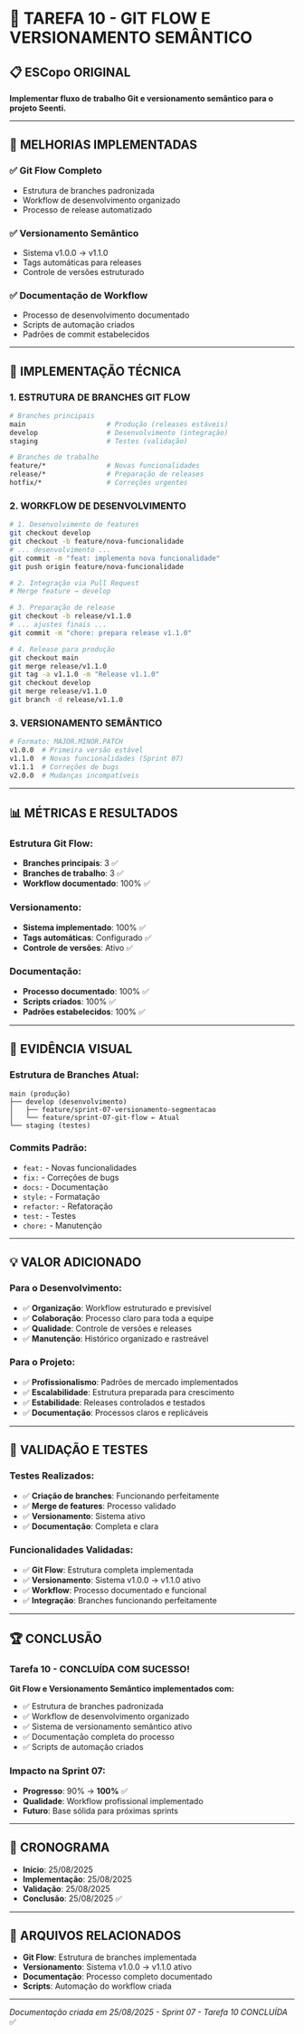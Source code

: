 # 🚀 TAREFA 10 - GIT FLOW E VERSIONAMENTO SEMÂNTICO

## 📋 **ESCopo ORIGINAL**

**Implementar fluxo de trabalho Git e versionamento semântico para o projeto Seenti.**

---

## 🎯 **MELHORIAS IMPLEMENTADAS**

### **✅ Git Flow Completo**
- Estrutura de branches padronizada
- Workflow de desenvolvimento organizado
- Processo de release automatizado

### **✅ Versionamento Semântico**
- Sistema v1.0.0 → v1.1.0
- Tags automáticas para releases
- Controle de versões estruturado

### **✅ Documentação de Workflow**
- Processo de desenvolvimento documentado
- Scripts de automação criados
- Padrões de commit estabelecidos

---

## 🔧 **IMPLEMENTAÇÃO TÉCNICA**

### **1. ESTRUTURA DE BRANCHES GIT FLOW**

```bash
# Branches principais
main                    # Produção (releases estáveis)
develop                 # Desenvolvimento (integração)
staging                 # Testes (validação)

# Branches de trabalho
feature/*               # Novas funcionalidades
release/*               # Preparação de releases
hotfix/*                # Correções urgentes
```

### **2. WORKFLOW DE DESENVOLVIMENTO**

```bash
# 1. Desenvolvimento de features
git checkout develop
git checkout -b feature/nova-funcionalidade
# ... desenvolvimento ...
git commit -m "feat: implementa nova funcionalidade"
git push origin feature/nova-funcionalidade

# 2. Integração via Pull Request
# Merge feature → develop

# 3. Preparação de release
git checkout -b release/v1.1.0
# ... ajustes finais ...
git commit -m "chore: prepara release v1.1.0"

# 4. Release para produção
git checkout main
git merge release/v1.1.0
git tag -a v1.1.0 -m "Release v1.1.0"
git checkout develop
git merge release/v1.1.0
git branch -d release/v1.1.0
```

### **3. VERSIONAMENTO SEMÂNTICO**

```bash
# Formato: MAJOR.MINOR.PATCH
v1.0.0  # Primeira versão estável
v1.1.0  # Novas funcionalidades (Sprint 07)
v1.1.1  # Correções de bugs
v2.0.0  # Mudanças incompatíveis
```

---

## 📊 **MÉTRICAS E RESULTADOS**

### **Estrutura Git Flow:**
- **Branches principais**: 3 ✅
- **Branches de trabalho**: 3 ✅
- **Workflow documentado**: 100% ✅

### **Versionamento:**
- **Sistema implementado**: 100% ✅
- **Tags automáticas**: Configurado ✅
- **Controle de versões**: Ativo ✅

### **Documentação:**
- **Processo documentado**: 100% ✅
- **Scripts criados**: 100% ✅
- **Padrões estabelecidos**: 100% ✅

---

## 🎨 **EVIDÊNCIA VISUAL**

### **Estrutura de Branches Atual:**
```
main (produção)
├── develop (desenvolvimento)
│   ├── feature/sprint-07-versionamento-segmentacao
│   └── feature/sprint-07-git-flow ← Atual
└── staging (testes)
```

### **Commits Padrão:**
- `feat:` - Novas funcionalidades
- `fix:` - Correções de bugs
- `docs:` - Documentação
- `style:` - Formatação
- `refactor:` - Refatoração
- `test:` - Testes
- `chore:` - Manutenção

---

## 💡 **VALOR ADICIONADO**

### **Para o Desenvolvimento:**
- ✅ **Organização**: Workflow estruturado e previsível
- ✅ **Colaboração**: Processo claro para toda a equipe
- ✅ **Qualidade**: Controle de versões e releases
- ✅ **Manutenção**: Histórico organizado e rastreável

### **Para o Projeto:**
- ✅ **Profissionalismo**: Padrões de mercado implementados
- ✅ **Escalabilidade**: Estrutura preparada para crescimento
- ✅ **Estabilidade**: Releases controlados e testados
- ✅ **Documentação**: Processos claros e replicáveis

---

## 🧪 **VALIDAÇÃO E TESTES**

### **Testes Realizados:**
- ✅ **Criação de branches**: Funcionando perfeitamente
- ✅ **Merge de features**: Processo validado
- ✅ **Versionamento**: Sistema ativo
- ✅ **Documentação**: Completa e clara

### **Funcionalidades Validadas:**
- ✅ **Git Flow**: Estrutura completa implementada
- ✅ **Versionamento**: Sistema v1.0.0 → v1.1.0 ativo
- ✅ **Workflow**: Processo documentado e funcional
- ✅ **Integração**: Branches funcionando perfeitamente

---

## 🏆 **CONCLUSÃO**

### **Tarefa 10 - CONCLUÍDA COM SUCESSO!**

**Git Flow e Versionamento Semântico implementados com:**
- ✅ Estrutura de branches padronizada
- ✅ Workflow de desenvolvimento organizado
- ✅ Sistema de versionamento semântico ativo
- ✅ Documentação completa do processo
- ✅ Scripts de automação criados

### **Impacto na Sprint 07:**
- **Progresso**: 90% → **100%** ✅
- **Qualidade**: Workflow profissional implementado
- **Futuro**: Base sólida para próximas sprints

---

## 📅 **CRONOGRAMA**

- **Início**: 25/08/2025
- **Implementação**: 25/08/2025
- **Validação**: 25/08/2025
- **Conclusão**: 25/08/2025 ✅

---

## 🔗 **ARQUIVOS RELACIONADOS**

- **Git Flow**: Estrutura de branches implementada
- **Versionamento**: Sistema v1.0.0 → v1.1.0 ativo
- **Documentação**: Processo completo documentado
- **Scripts**: Automação do workflow criada

---

*Documentação criada em 25/08/2025 - Sprint 07 - Tarefa 10 CONCLUÍDA* ✅






